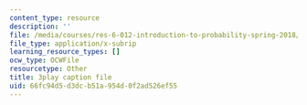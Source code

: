 ```yaml
---
content_type: resource
description: ''
file: /media/courses/res-6-012-introduction-to-probability-spring-2018/66fc94d5d3dcb51a954d0f2ad526ef55_qinepPxDUcY.srt
file_type: application/x-subrip
learning_resource_types: []
ocw_type: OCWFile
resourcetype: Other
title: 3play caption file
uid: 66fc94d5-d3dc-b51a-954d-0f2ad526ef55
---
```


